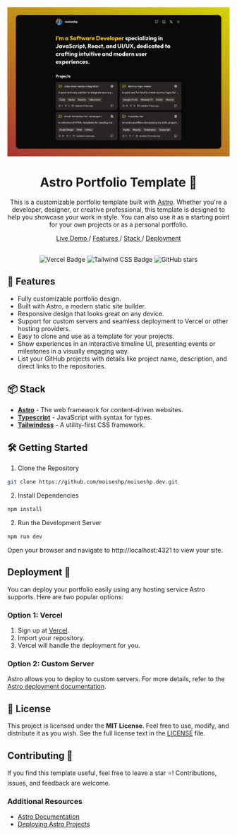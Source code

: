 <div align="center">
  <img src="public/Screenshot-My-Portfolio-Web.png" alt="Screenshot - Astro Portfolio Template" />
</div>

<h1 align="center">Astro Portfolio Template 🚀</h1>

<p align="center">
This is a customizable portfolio template built with   <a href="https://astro.build/" target="_blank">Astro</a>. Whether you're a developer, designer, or creative professional, this template is designed to help you showcase your work in style. You can also use it as a starting point for your own projects or as a personal portfolio.

</p>

<div align="center">
  <a href="https://moiseshp.vercel.app/" target="_blank">
    Live Demo
  </a>
  <span>/</span>
  <a href="https://github.com/moiseshp/moiseshp.dev?tab=readme-ov-file#-features">
    Features
  </a>
  <span>/</span>
  <a href="https://github.com/moiseshp/moiseshp.dev?tab=readme-ov-file#-stack">
    Stack
  </a>
  <span>/</span>
  <a href="https://github.com/moiseshp/moiseshp.dev?tab=readme-ov-file#-deployment">
    Deployment
  </a>
</div>

<br />

<div align="center">

![Vercel Badge](https://img.shields.io/badge/Vercel-000?logo=vercel&logoColor=fff&style=flat)
![Tailwind CSS Badge](https://img.shields.io/badge/Tailwind%20CSS-06B6D4?logo=tailwindcss&logoColor=fff&style=flat)
![GitHub stars](https://img.shields.io/github/stars/moiseshp/moiseshp.dev)

</div>

## 🌟 Features

- Fully customizable portfolio design.
- Built with Astro, a modern static site builder.
- Responsive design that looks great on any device.
- Support for custom servers and seamless deployment to Vercel or other hosting providers.
- Easy to clone and use as a template for your projects.
- Show experiences in an interactive timeline UI, presenting events or milestones in a visually engaging way.
- List your GitHub projects with details like project name, description, and direct links to the repositories.

## 📦 Stack

- [**Astro**](https://astro.build) - The web framework for content-driven websites.
- [**Typescript**](https://www.typescriptlang.org/) - JavaScript with syntax for types.
- [**Tailwindcss**](https://tailwindcss.com/) - A utility-first CSS framework.

## 🛠️ Getting Started

1. Clone the Repository

```bash
git clone https://github.com/moiseshp/moiseshp.dev.git
```

2. Install Dependencies

```bash
npm install
```

2. Run the Development Server

```bash
npm run dev
```

Open your browser and navigate to http://localhost:4321 to view your site.

## Deployment 🚀

You can deploy your portfolio easily using any hosting service Astro supports. Here are two popular options:

### **Option 1: Vercel**

1. Sign up at [Vercel](https://vercel.com/).
2. Import your repository.
3. Vercel will handle the deployment for you.

### **Option 2: Custom Server**

Astro allows you to deploy to custom servers. For more details, refer to the [Astro deployment documentation](https://docs.astro.build/en/guides/deploy/).

## 📄 License

This project is licensed under the **MIT License**. Feel free to use, modify, and distribute it as you wish. See the full license text in the [LICENSE](LICENSE) file.

## Contributing 🤝

If you find this template useful, feel free to leave a star ⭐️! Contributions, issues, and feedback are welcome.

### Additional Resources

- [Astro Documentation](https://docs.astro.build/)
- [Deploying Astro Projects](https://docs.astro.build/en/guides/deploy/)
